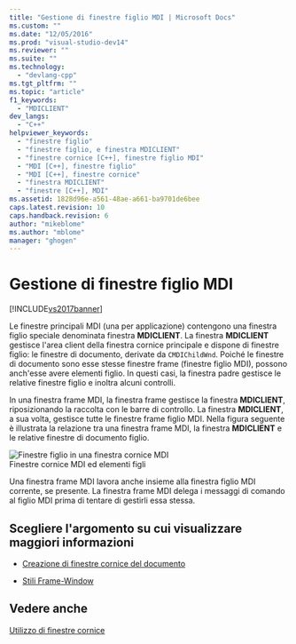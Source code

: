 ```yaml
---
title: "Gestione di finestre figlio MDI | Microsoft Docs"
ms.custom: ""
ms.date: "12/05/2016"
ms.prod: "visual-studio-dev14"
ms.reviewer: ""
ms.suite: ""
ms.technology: 
  - "devlang-cpp"
ms.tgt_pltfrm: ""
ms.topic: "article"
f1_keywords: 
  - "MDICLIENT"
dev_langs: 
  - "C++"
helpviewer_keywords: 
  - "finestre figlio"
  - "finestre figlio, e finestra MDICLIENT"
  - "finestre cornice [C++], finestre figlio MDI"
  - "MDI [C++], finestre figlio"
  - "MDI [C++], finestre cornice"
  - "finestra MDICLIENT"
  - "finestre [C++], MDI"
ms.assetid: 1828d96e-a561-48ae-a661-ba9701de6bee
caps.latest.revision: 10
caps.handback.revision: 6
author: "mikeblome"
ms.author: "mblome"
manager: "ghogen"
---
```

# Gestione di finestre figlio MDI
[!INCLUDE[vs2017banner](../assembler/inline/includes/vs2017banner.md)]

Le finestre principali MDI \(una per applicazione\) contengono una finestra figlio speciale denominata finestra **MDICLIENT**.  La finestra **MDICLIENT** gestisce l'area client della finestra cornice principale e dispone di finestre figlio: le finestre di documento, derivate da `CMDIChildWnd`.  Poiché le finestre di documento sono esse stesse finestre frame \(finestre figlio MDI\), possono anch'esse avere elementi figlio.  In questi casi, la finestra padre gestisce le relative finestre figlio e inoltra alcuni controlli.  
  
 In una finestra frame MDI, la finestra frame gestisce la finestra **MDICLIENT**, riposizionando la raccolta con le barre di controllo.  La finestra **MDICLIENT**, a sua volta, gestisce tutte le finestre frame figlio MDI.  Nella figura seguente è illustrata la relazione tra una finestra frame MDI, la finestra **MDICLIENT** e le relative finestre di documento figlio.  
  
 ![Finestre figlio in una finestra cornice MDI](../mfc/media/vc37gb1.png "vc37GB1")  
Finestre cornice MDI ed elementi figli  
  
 Una finestra frame MDI lavora anche insieme alla finestra figlio MDI corrente, se presente.  La finestra frame MDI delega i messaggi di comando al figlio MDI prima di tentare di gestirli essa stessa.  
  
## Scegliere l'argomento su cui visualizzare maggiori informazioni  
  
-   [Creazione di finestre cornice del documento](../mfc/creating-document-frame-windows.md)  
  
-   [Stili Frame\-Window](../mfc/frame-window-styles-cpp.md)  
  
## Vedere anche  
 [Utilizzo di finestre cornice](../mfc/using-frame-windows.md)